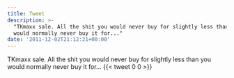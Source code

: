```yaml
---
title: Tweet
description: >-
  "TKmaxx sale. All the shit you would never buy for slightly less than you
  would normally never buy it for..."
date: '2011-12-02T21:12:21+00:00'
---
```

TKmaxx sale. All the shit you would never buy for slightly less than you would normally never buy it for...
      {{< tweet 0 0 >}}
    
